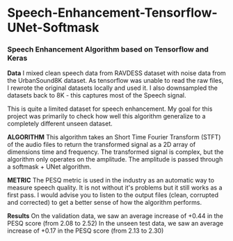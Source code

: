 # Speech-Enhancement-Tensorflow-UNet-Softmask


### Speech Enhancement Algorithm based on Tensorflow and Keras


**Data**
I mixed clean speech data from RAVDESS dataset with noise data from the UrbanSound8K dataset. As tensorflow was unable to read the raw files, I rewrote the original datasets locally and
used it. I also downsampled the datasets back to 8K - this captures most of the Speech signal. 


This is quite a limited dataset for speech enhancement. My goal for this project was primarily to check how well this algorithm generalize to a completely different unseen dataset.

**ALGORITHM** 
This algorithm takes an Short Time Fourier Transform (STFT) of the audio files to return the transformed signal as a 2D array of dimensions time and frequency.
The transformed signal is complex, but the algorithm only operates on the amplitude. The amplitude is passed through a softmask + UNet algorithm. 



**METRIC**
The PESQ metric is used in the industry as an automatic way to measure speech quality. It is not without it's problems but it still works as a first pass. I would advise you to
listen to the output files (clean, corrupted and corrected) to get a better sense of how the algorithm performs.



**Results**
On the validation data, we saw an average increase of +0.44 in the PESQ score (from 2.08 to 2.52)
In the unseen test data, we saw an average increase of +0.17 in the PESQ score (from 2.13 to 2.30)

